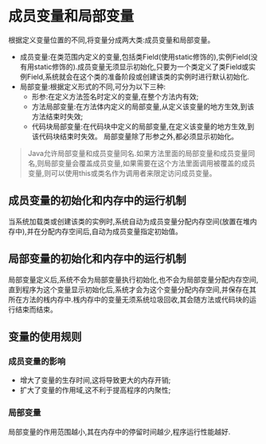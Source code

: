 # 成员变量和局部变量
根据定义变量位置的不同,将变量分成两大类:成员变量和局部变量。
* 成员变量:在类范围内定义的变量,包括类Field(使用static修饰的),实例Field(没有用static修饰的).成员变量无须显示初始化,只要为一个类定义了类Field或实例Field,系统就会在这个类的准备阶段或创建该类的实例时进行默认初始化.
* 局部变量:根据定义形式的不同,可分为以下三种:
    * 形参:在定义方法签名时定义的变量,在整个方法内有效;
    * 方法局部变量:在方法体内定义的局部变量,从定义该变量的地方生效,到该方法结束时失效;
    * 代码块局部变量:在代码块中定义的局部变量,在定义该变量的地方生效,到该代码块结束时失效。
局部变量除了形参之外,都必须显示初始化。
>Java允许局部变量和成员变量同名.如果方法里面的局部变量和成员变量同名,则局部变量会覆盖成员变量,如果需要在这个方法里面调用被覆盖的成员变量,则可以使用this或类名作为调用者来限定访问成员变量。
## 成员变量的初始化和内存中的运行机制
当系统加载类或创建该类的实例时,系统自动为成员变量分配内存空间(放置在堆内存中),并在分配内存空间后,自动为成员变量指定初始值。
## 局部变量的初始化和内存中的运行机制
局部变量定义后,系统不会为局部变量执行初始化,也不会为局部变量分配内存空间,直到程序为这个变量显示初始化后,系统才会为这个变量分配内存空间,并保存在其所在方法的桟内存中.桟内存中的变量无须系统垃圾回收,其会随方法或代码块的运行结束而结束。
## 变量的使用规则
### 成员变量的影响
* 增大了变量的生存时间,这将导致更大的内存开销;
* 扩大了变量的作用域,这不利于提高程序的内聚性;
### 局部变量
局部变量的作用范围越小,其在内存中的停留时间越少,程序运行性能越好.

